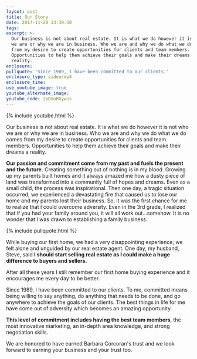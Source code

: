 ```yaml
---
layout: post
title: Our Story
date: 2017-11-20 13:39:50
tags:
excerpt: >-
  Our business is not about real estate. It is what we do however it is not who
  we are or why we are in business. Who we are and why we do what we do comes
  from my desire to create opportunities for clients and team members.
  Opportunities to help them achieve their goals and make their dreams a
  reality.
enclosure:
pullquote: 'Since 1989, I have been committed to our clients.'
enclosure_type: video/mp4
enclosure_time:
use_youtube_image: true
youtube_alternate_image:
youtube_code: 2pDXoHXywus
---
```



{% include youtube.html %}

Our business is not about real estate. It is what we do however it is not who we are or why we are in business. Who we are and why we do what we do comes from my desire to create opportunities for clients and team members. Opportunities to help them achieve their goals and make their dreams a reality.

**Our passion and commitment come from my past and fuels the present and the future.**&nbsp;Creating something out of nothing is in my blood. Growing up my parents built homes and it always amazed me how a dusty piece of land was transformed into a community full of hopes and dreams. Even as a small child, the process was inspirational. Then one day, a tragic situation occurred, we experienced a devastating fire that caused us to lose our home and my parents lost their business. So, it was the first chance for me to realize that I could overcome adversity. Even in the 3rd grade, I realized that if you had your family around you, it will all work out...somehow. It is no wonder that I was drawn to establishing a family business.&nbsp;

{% include pullquote.html %}

While buying our first home, we had a very disappointing experience; we felt alone and unguided by our real estate agent. One day, my husband, Steve, said **I should start selling real estate as I could make a huge difference to buyers and sellers.&nbsp;**

After all these years I still remember our first home buying experience and it encourages me every day to be better.

Since 1989, I have been committed to our clients. To me, committed means being willing to say anything, do anything that needs to be done, and go anywhere to achieve the goals of our clients. The best things in life for me have come out of adversity which becomes an amazing opportunity.

**This level of commitment includes having the best team members**, the most innovative marketing, an in-depth area knowledge, and strong negotiation skills.

We are honored to have earned Barbara Corcoran's trust and we look forward to earning your business and your trust too.